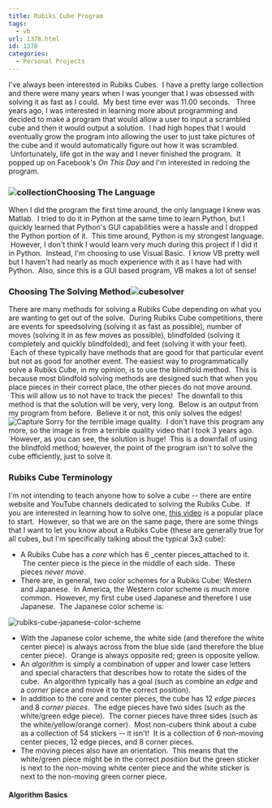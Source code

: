 ```yaml
---
title: Rubiks Cube Program
tags:
  - vb
url: 1378.html
id: 1378
categories:
  - Personal Projects
---
```


I've always been interested in Rubiks Cubes.  I have a pretty large collection and there were many years when I was younger that I was obsessed with solving it as fast as I could.  My best time ever was 11.00 seconds.   Three years ago, I was interested in learning more about programming and decided to make a program that would allow a user to input a scrambled cube and then it would output a solution.  I had high hopes that I would eventually grow the program into allowing the user to just take pictures of the cube and it would automatically figure out how it was scrambled.  Unfortunately, life got in the way and I never finished the program.  It popped up on Facebook's _On This Day_ and I'm interested in redoing the program.

### ![collection](http://www.techtrek.io/wp-content/uploads/2016/06/collection-225x300.jpg)Choosing The Language

When I did the program the first time around, the only language I knew was Matlab.  I tried to do it in Python at the same time to learn Python, but I quickly learned that Python's GUI capabilities were a hassle and I dropped the Python portion of it.  This time around, Python is my strongest language.  However, I don't think I would learn very much during this project if I did it in Python.  Instead, I'm choosing to use Visual Basic.  I know VB pretty well but I haven't had nearly as much experience with it as I have had with Python.  Also, since this is a GUI based program, VB makes a lot of sense!

### Choosing The Solving Method![cubesolver](http://www.techtrek.io/wp-content/uploads/2016/06/cubesolver-225x300.jpg)

There are many methods for solving a Rubiks Cube depending on what you are wanting to get out of the solve.  During Rubiks Cube competitions, there are events for speedsolving (solving it as fast as possible), number of moves (solving it in as few moves as possible), blindfolded (solving it completely and quickly blindfolded), and feet (solving it with your feet).  Each of these typically have methods that are good for that particular event but not as good for another event. The easiest way to programmatically solve a Rubiks Cube, in my opinion, is to use the blindfold method.  This is because most blindfold solving methods are designed such that when you place pieces in their correct place, the other pieces do not move around.  This will allow us to not have to track the pieces!  The downfall to this method is that the solution will be very, very long.  Below is an output from my program from before.  Believe it or not, this only solves the edges! ![Capture](http://www.techtrek.io/wp-content/uploads/2016/06/Capture-1-300x267.jpg) Sorry for the terrible image quality.  I don't have this program any more, so the image is from a terrible quality video that I took 3 years ago.  However, as you can see, the solution is huge!  This is a downfall of using the blindfold method; however, the point of the program isn't to solve the cube efficiently, just to solve it.

### Rubiks Cube Terminology

I'm not intending to teach anyone how to solve a cube -- there are entire website and YouTube channels dedicated to solving the Rubiks Cube.  If you are interested in learning how to solve one, [this video](https://www.youtube.com/watch?v=HsQIoPyfQzM) is a popular place to start.  However, so that we are on the same page, there are some things that I want to let you know about a Rubiks Cube (these are generally true for all cubes, but I'm specifically talking about the typical 3x3 cube):

*   A Rubiks Cube has a _core_ which has 6 _center pieces_attached to it.  The center piece is the piece in the middle of each side.  These pieces _never move_.
*   There are, in general, two color schemes for a Rubiks Cube: Western and Japanese.  In America, the Western color scheme is much more common.  However, my first cube used Japanese and therefore I use Japanese.  The Japanese color scheme is:

![rubiks-cube-japanese-color-scheme](http://www.techtrek.io/wp-content/uploads/2016/06/rubiks-cube-japanese-color-scheme.jpg)

*   With the Japanese color scheme, the white side (and therefore the white center piece) is always across from the blue side (and therefore the blue center piece).  Orange is always opposite red; green is opposite yellow.
*   An _algorithm_ is simply a combination of upper and lower case letters and special characters that describes how to rotate the sides of the cube.  An algorithm typically has a goal (such as combine an _edge_ and a _corner_ piece and move it to the correct position).
*   In addition to the core and center pieces, the cube has 12 _edge pieces_ and 8 _corner pieces_.  The edge pieces have two sides (such as the white/green edge piece).  The corner pieces have three sides (such as the white/yellow/orange corner).  Most non-cubers think about a cube as a collection of 54 stickers -- it isn't!  It is a collection of 6 non-moving center pieces, 12 edge pieces, and 8 corner pieces.
*   The moving pieces also have an orientation.  This means that the white/green piece might be in the correct _position_ but the green sticker is next to the non-moving white center piece and the white sticker is next to the non-moving green corner piece.

#### Algorithm Basics